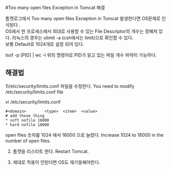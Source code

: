 #Too many open files Exception in Tomcat 해결

톰캣로그에서 Too many open files Exception in Tomcat 발생한다면 OS문제로 인식된다 .  
OS에서 한 프로세스에서 최대로 사용할 수 있는 File Descriptor의 개수는 정해져 있다. 리눅스의 경우는 ulimit -a (csh에서는 limit)으로 확인할 수 있다.  
보통 Default로 1024개로 설정 되어 있다.

lsof -p [PID] | wc -l 
위의 명령어로 PID가 읽고 있는 파일 개수 파악이 가능하다.

## 해결법
<Solution>

1)/etc/security/limits.conf 파일을 수정한다.
You need to modify /etc/security/limits.conf file

vi /etc/security/limits.conf

~~~
#<domain>        <type>  <item>  <value>
# add those thing
* soft nofile 16000
* hard nofile 16000
~~~

open files 숫자를 1024 에서 16000 으로 늘렸다.
Increase 1024 to 16000 in the number of open files.

2) 톰캣을 리스타트 한다.
Restart Tomcat.

3) 제대로 적용이 안된다면 OS도 재기동해야한다.


